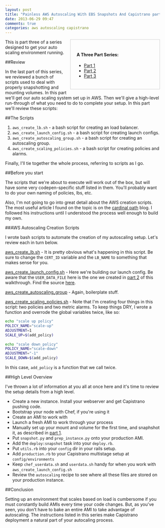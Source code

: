 ```yaml
---
layout: post
title: "Painless AWS Autoscaling With EBS Snapshots And Capistrano part 3"
date: 2013-06-29 09:47
comments: true
categories: aws autoscaling capistrano
---
```


<div style="width: 250px; float: right; margin: 0 0 10px 10px; padding: 20px; border: 1px solid #ccc;">
  <h4>A Three Part Series:</h4>
  <ul>
    <li><a href="http://boomboomboom.biz/blog/2013/06/28/painless-aws-autoscaling-with-ebs-snapshots-and-capistrano/">Part 1</a></li>
    <li><a href="http://boomboomboom.biz/blog/2013/06/29/painless-aws-autoscaling-with-ebs-snapshots-and-capistrano-part-2/">Part 2</a></li>
    <li><a href="http://boomboomboom.biz/blog/2013/06/29/painless-aws-autoscaling-with-ebs-snapshots-and-capistrano-part-3/">Part 3</a></li>
  </ul>
</div>

This is part three of a series designed to get your auto scaling environment running.

##Review

In the last part of this series, we reviewed a bunch of scripts used to deal with properly snapshotting and mounting volumes. In this part we'll get our auto scaling system set up in AWS. Then we'll give a high-level run-through of what you need to do to complete your setup. In this part we'll review these scripts:

##The Scripts

1. `aws_create_lb.sh` - a bash script for creating an load balancer.
1. `aws_create_launch_config.sh` - a bash script for creating launch configs.
1. `aws_create_autoscaling_group.sh` - a bash script for creating an autoscaling group.
1. `aws_create_scaling_policies.sh` - a bash script for creating policies and alarms.

Finally, I'll tie together the whole process, referring to scripts as I go.

##Before you start

The scripts that we're about to execute will work out of the box, but will have some very codepen-specific stuff listed in them. You'll probably want to do your own naming of policies, lbs, etc.

Also, I'm not going to go into great detail about the AWS creation scripts. The most useful article I found on the topic is on the [cardinal path](http://www.cardinalpath.com/autoscaling-your-website-with-amazon-web-services-part-2/) blog.  I followed his instructions until I understood the process well enough to build my own.

##AWS Autoscaling Creation Scripts

I wrote bash scripts to automate the creation of my autoscaling setup. Let's review each in turn below.

[aws_create_lb.sh](https://gist.github.com/tsabat/5891540) - It is pretty obvious what's happening in this script.  Be sure to change the `CERT_ID` variable and the `LB_NAME` to something that makes sense for you.

[aws_create_launch_config.sh](https://gist.github.com/tsabat/5891427) - Here we're building our launch config.  Be aware that the `USER_DATA_FILE` here is the one we created in [part 2](/blog/2013/06/29/painless-aws-autoscaling-with-ebs-snapshots-and-capistrano-part-2) of this walkthrough.  Find the source [here](https://gist.github.com/tsabat/5891084).

[aws_create_autoscaling_group](https://gist.github.com/tsabat/5891536) - Again, boilerplate stuff.

[aws_create_scaling_policies.sh](https://gist.github.com/tsabat/5891535) - Note that I'm creating four things in this script:  two policies and two metric alarms.  To keep things DRY, I wrote a function and overrode the global variables twice, like so:

```bash
echo "scale up policy"
POLICY_NAME="scale-up"
ADJUSTMENT=1
SCALE_UP=$(add_policy)
 
echo "scale down policy"
POLICY_NAME="scale-down"
ADJUSTMENT="-1"
SCALE_DOWN=$(add_policy)
```

In this case, `add_policy` is a function that we call twice.


##High Level Overview

I've thrown a lot of information at you all at once here and it's time to review the setup details from a high level.

* Create a new instance.  Install your webserver and get Capistrano pushing code.
* Bootstrap your node with Chef, if you're using it
* Create an AMI to work with
* Launch a fresh AMI to work through your process
* Manually set up your mount and volume for the first time, and snaphshot it, as described in [part 1](/2013/06/28/painless-aws-autoscaling-with-ebs-snapshots-and-capistrano).
* Put `snapshot.py` and `prep_instance.py` onto your production AMI.
* Add the `deploy:snapshot` task into your `deploy.rb`.
* Put `utils.rb` into your `config` dir in your rails setup.
* Add `production.rb` to your Capistrano multistage setup at `config/environments`
* Keep `chef_userdata.sh` and `userdata.sh` handy for when you work with `aws_create_launch_config.sh`
* Review the `autoscaling` recipe to see where all these files are stored on your production instance.

##Conclusion

Setting up an environment that scales based on load is cumbersome if you must constantly build AMIs every time your code changes.  But, as you've seen, you don't have to bake an entire AMI to take advantage of autoscaling. The instructions listed in this series make Capistrano deployment a natural part of your autocaling process.
